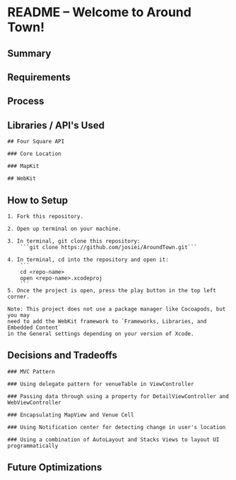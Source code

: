 # README – Welcome to Around Town! 

## Summary 

## Requirements

## Process 

## Libraries / API's Used
    ## Four Square API 
    
    ### Core Location
    
    ### MapKit 
    
    ## WebKit

## How to Setup 

    1. Fork this repository. 
    
    2. Open up terminal on your machine. 
    
    3. In terminal, git clone this repository: 
        ```git clone https://github.com/josiei/AroundTown.git```
        
    4. In terminal, cd into the repository and open it:
        ``` 
        cd <repo-name>
        open <repo-name>.xcodeproj
        ```
    5. Once the project is open, press the play button in the top left corner. 
    
    Note: This project does not use a package manager like Cocoapods, but you may 
    need to add the WebKit framework to `Frameworks, Libraries, and Embedded Content`
    in the General settings depending on your version of Xcode. 

## Decisions and Tradeoffs

    ### MVC Pattern
    
    ### Using delegate pattern for venueTable in ViewController 
    
    ### Passing data through using a property for DetailViewController and WebViewController
    
    ### Encapsulating MapView and Venue Cell
    
    ### Using Notification center for detecting change in user's location
    
    ### Using a combination of AutoLayout and Stacks Views to layout UI programmatically

## Future Optimizations 
    
    
## 

